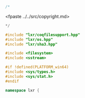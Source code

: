 ```cpp
/*
````
<fpaste ../../src/copyright.md>
```cpp
*/

#include "lxr/coqfilesupport.hpp"
#include "lxr/os.hpp"
#include "lxr/sha3.hpp"

#include <filesystem>
#include <sstream>

#if !defined(PLATFORM_win64)
#include <sys/types.h>
#include <sys/stat.h>
#endif

namespace lxr {

````

